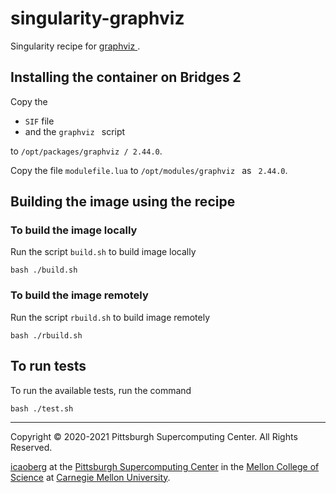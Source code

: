 # singularity-graphviz
Singularity recipe for [graphviz ](https://graphviz.org/).

## Installing the container on Bridges 2
Copy the

* `SIF` file
* and the `graphviz ` script

to `/opt/packages/graphviz / 2.44.0`.

Copy the file `modulefile.lua` to `/opt/modules/graphviz ` as ` 2.44.0`.

## Building the image using the recipe

### To build the image locally
Run the script `build.sh` to build image locally

```
bash ./build.sh
````

### To build the image remotely
Run the script `rbuild.sh` to build image remotely

```
bash ./rbuild.sh
```

## To run tests
To run the available tests, run the command

```
bash ./test.sh
```

---
Copyright © 2020-2021 Pittsburgh Supercomputing Center. All Rights Reserved.

[icaoberg](http://www.andrew.cmu.edu/~icaoberg) at the [Pittsburgh Supercomputing Center](http://www.psc.edu) in the [Mellon College of Science](https://www.cmu.edu/mcs/) at [Carnegie Mellon University](http://www.cmu.edu).
